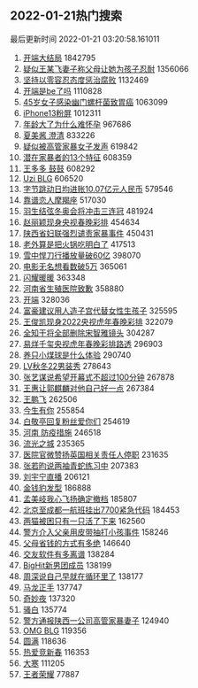 ## 2022-01-21热门搜索 
最后更新时间 2022-01-21 03:20:58.161011 
1. [开端大结局](https://s.weibo.com/weibo?q=%23%E5%BC%80%E7%AB%AF%E5%A4%A7%E7%BB%93%E5%B1%80%23&Refer=top) 1842795
1. [疑似王某飞妻子称父母让她为孩子忍耐](https://s.weibo.com/weibo?q=%23%E7%96%91%E4%BC%BC%E7%8E%8B%E6%9F%90%E9%A3%9E%E5%A6%BB%E5%AD%90%E7%A7%B0%E7%88%B6%E6%AF%8D%E8%AE%A9%E5%A5%B9%E4%B8%BA%E5%AD%A9%E5%AD%90%E5%BF%8D%E8%80%90%23&Refer=top) 1356066
1. [坚持以零容忍态度惩治腐败](https://s.weibo.com/weibo?q=%23%E5%9D%9A%E6%8C%81%E4%BB%A5%E9%9B%B6%E5%AE%B9%E5%BF%8D%E6%80%81%E5%BA%A6%E6%83%A9%E6%B2%BB%E8%85%90%E8%B4%A5%23&Refer=top) 1132469
1. [开端是be了吗](https://s.weibo.com/weibo?q=%23%E5%BC%80%E7%AB%AF%E6%98%AFbe%E4%BA%86%E5%90%97%23&Refer=top) 1110828
1. [45岁女子感染幽门螺杆菌致胃癌](https://s.weibo.com/weibo?q=%2345%E5%B2%81%E5%A5%B3%E5%AD%90%E6%84%9F%E6%9F%93%E5%B9%BD%E9%97%A8%E8%9E%BA%E6%9D%86%E8%8F%8C%E8%87%B4%E8%83%83%E7%99%8C%23&Refer=top) 1063099
1. [iPhone13粉屏](https://s.weibo.com/weibo?q=%23iPhone13%E7%B2%89%E5%B1%8F%23&Refer=top) 1012311
1. [年龄大了为什么难怀孕](https://s.weibo.com/weibo?q=%23%E5%B9%B4%E9%BE%84%E5%A4%A7%E4%BA%86%E4%B8%BA%E4%BB%80%E4%B9%88%E9%9A%BE%E6%80%80%E5%AD%95%23&Refer=top) 967686
1. [夏美酱 澄清](https://s.weibo.com/weibo?q=%E5%A4%8F%E7%BE%8E%E9%85%B1%20%E6%BE%84%E6%B8%85&Refer=top) 833226
1. [疑似被高管家暴女子发声](https://s.weibo.com/weibo?q=%23%E7%96%91%E4%BC%BC%E8%A2%AB%E9%AB%98%E7%AE%A1%E5%AE%B6%E6%9A%B4%E5%A5%B3%E5%AD%90%E5%8F%91%E5%A3%B0%23&Refer=top) 619842
1. [潜在家暴者的13个特征](https://s.weibo.com/weibo?q=%23%E6%BD%9C%E5%9C%A8%E5%AE%B6%E6%9A%B4%E8%80%85%E7%9A%8413%E4%B8%AA%E7%89%B9%E5%BE%81%23&Refer=top) 608359
1. [王多多 鼓鼓](https://s.weibo.com/weibo?q=%E7%8E%8B%E5%A4%9A%E5%A4%9A%20%E9%BC%93%E9%BC%93&Refer=top) 608292
1. [Uzi BLG](https://s.weibo.com/weibo?q=Uzi%20BLG&Refer=top) 606520
1. [字节跳动日均进账10.07亿元人民币](https://s.weibo.com/weibo?q=%23%E5%AD%97%E8%8A%82%E8%B7%B3%E5%8A%A8%E6%97%A5%E5%9D%87%E8%BF%9B%E8%B4%A610.07%E4%BA%BF%E5%85%83%E4%BA%BA%E6%B0%91%E5%B8%81%23&Refer=top) 579546
1. [靠谱恋人摩羯座](https://s.weibo.com/weibo?q=%E9%9D%A0%E8%B0%B1%E6%81%8B%E4%BA%BA%E6%91%A9%E7%BE%AF%E5%BA%A7&Refer=top) 517030
1. [羽生结弦冬奥会将冲击三连冠](https://s.weibo.com/weibo?q=%23%E7%BE%BD%E7%94%9F%E7%BB%93%E5%BC%A6%E5%86%AC%E5%A5%A5%E4%BC%9A%E5%B0%86%E5%86%B2%E5%87%BB%E4%B8%89%E8%BF%9E%E5%86%A0%23&Refer=top) 481924
1. [赵丽颖现身央视春晚彩排](https://s.weibo.com/weibo?q=%23%E8%B5%B5%E4%B8%BD%E9%A2%96%E7%8E%B0%E8%BA%AB%E5%A4%AE%E8%A7%86%E6%98%A5%E6%99%9A%E5%BD%A9%E6%8E%92%23&Refer=top) 454634
1. [陕西省妇联强烈谴责家暴事件](https://s.weibo.com/weibo?q=%23%E9%99%95%E8%A5%BF%E7%9C%81%E5%A6%87%E8%81%94%E5%BC%BA%E7%83%88%E8%B0%B4%E8%B4%A3%E5%AE%B6%E6%9A%B4%E4%BA%8B%E4%BB%B6%23&Refer=top) 450431
1. [老外算是把火锅吃明白了](https://s.weibo.com/weibo?q=%23%E8%80%81%E5%A4%96%E7%AE%97%E6%98%AF%E6%8A%8A%E7%81%AB%E9%94%85%E5%90%83%E6%98%8E%E7%99%BD%E4%BA%86%23&Refer=top) 417513
1. [雪中悍刀行播放量破60亿](https://s.weibo.com/weibo?q=%23%E9%9B%AA%E4%B8%AD%E6%82%8D%E5%88%80%E8%A1%8C%E6%92%AD%E6%94%BE%E9%87%8F%E7%A0%B460%E4%BA%BF%23&Refer=top) 398070
1. [电影无名想看数破5万](https://s.weibo.com/weibo?q=%23%E7%94%B5%E5%BD%B1%E6%97%A0%E5%90%8D%E6%83%B3%E7%9C%8B%E6%95%B0%E7%A0%B45%E4%B8%87%23&Refer=top) 365061
1. [闪耀暖暖](https://s.weibo.com/weibo?q=%E9%97%AA%E8%80%80%E6%9A%96%E6%9A%96&Refer=top) 363348
1. [河南省生殖医院致歉](https://s.weibo.com/weibo?q=%23%E6%B2%B3%E5%8D%97%E7%9C%81%E7%94%9F%E6%AE%96%E5%8C%BB%E9%99%A2%E8%87%B4%E6%AD%89%23&Refer=top) 358880
1. [开端](https://s.weibo.com/weibo?q=%E5%BC%80%E7%AB%AF&Refer=top) 328036
1. [富豪建议用人造子宫代替女性生孩子](https://s.weibo.com/weibo?q=%23%E5%AF%8C%E8%B1%AA%E5%BB%BA%E8%AE%AE%E7%94%A8%E4%BA%BA%E9%80%A0%E5%AD%90%E5%AE%AB%E4%BB%A3%E6%9B%BF%E5%A5%B3%E6%80%A7%E7%94%9F%E5%AD%A9%E5%AD%90%23&Refer=top) 325595
1. [王俊凯现身2022央视虎年春晚彩排](https://s.weibo.com/weibo?q=%23%E7%8E%8B%E4%BF%8A%E5%87%AF%E7%8E%B0%E8%BA%AB2022%E5%A4%AE%E8%A7%86%E8%99%8E%E5%B9%B4%E6%98%A5%E6%99%9A%E5%BD%A9%E6%8E%92%23&Refer=top) 322079
1. [全知干将全部删除宋智雅镜头](https://s.weibo.com/weibo?q=%23%E5%85%A8%E7%9F%A5%E5%B9%B2%E5%B0%86%E5%85%A8%E9%83%A8%E5%88%A0%E9%99%A4%E5%AE%8B%E6%99%BA%E9%9B%85%E9%95%9C%E5%A4%B4%23&Refer=top) 304287
1. [易烊千玺央视虎年春晚彩排路透](https://s.weibo.com/weibo?q=%23%E6%98%93%E7%83%8A%E5%8D%83%E7%8E%BA%E5%A4%AE%E8%A7%86%E8%99%8E%E5%B9%B4%E6%98%A5%E6%99%9A%E5%BD%A9%E6%8E%92%E8%B7%AF%E9%80%8F%23&Refer=top) 296903
1. [养只小煤球是什么体验](https://s.weibo.com/weibo?q=%23%E5%85%BB%E5%8F%AA%E5%B0%8F%E7%85%A4%E7%90%83%E6%98%AF%E4%BB%80%E4%B9%88%E4%BD%93%E9%AA%8C%23&Refer=top) 290740
1. [LV秋冬22男装秀](https://s.weibo.com/weibo?q=LV%E7%A7%8B%E5%86%AC22%E7%94%B7%E8%A3%85%E7%A7%80&Refer=top) 278643
1. [张艺谋说希望开幕式不超过100分钟](https://s.weibo.com/weibo?q=%23%E5%BC%A0%E8%89%BA%E8%B0%8B%E8%AF%B4%E5%B8%8C%E6%9C%9B%E5%BC%80%E5%B9%95%E5%BC%8F%E4%B8%8D%E8%B6%85%E8%BF%87100%E5%88%86%E9%92%9F%23&Refer=top) 267878
1. [王惠让郭麒麟对他自己好一点](https://s.weibo.com/weibo?q=%23%E7%8E%8B%E6%83%A0%E8%AE%A9%E9%83%AD%E9%BA%92%E9%BA%9F%E5%AF%B9%E4%BB%96%E8%87%AA%E5%B7%B1%E5%A5%BD%E4%B8%80%E7%82%B9%23&Refer=top) 267384
1. [王鹏飞](https://s.weibo.com/weibo?q=%23%E7%8E%8B%E9%B9%8F%E9%A3%9E%23&Refer=top) 262506
1. [今生有你](https://s.weibo.com/weibo?q=%E4%BB%8A%E7%94%9F%E6%9C%89%E4%BD%A0&Refer=top) 255854
1. [白敬亭回复粉丝爱你们](https://s.weibo.com/weibo?q=%23%E7%99%BD%E6%95%AC%E4%BA%AD%E5%9B%9E%E5%A4%8D%E7%B2%89%E4%B8%9D%E7%88%B1%E4%BD%A0%E4%BB%AC%23&Refer=top) 254619
1. [河南 防疫措施](https://s.weibo.com/weibo?q=%E6%B2%B3%E5%8D%97%20%E9%98%B2%E7%96%AB%E6%8E%AA%E6%96%BD&Refer=top) 246518
1. [流光之城](https://s.weibo.com/weibo?q=%E6%B5%81%E5%85%89%E4%B9%8B%E5%9F%8E&Refer=top) 235365
1. [医院官微赞扬英国相关责任人停职](https://s.weibo.com/weibo?q=%23%E5%8C%BB%E9%99%A2%E5%AE%98%E5%BE%AE%E8%B5%9E%E6%89%AC%E8%8B%B1%E5%9B%BD%E7%9B%B8%E5%85%B3%E8%B4%A3%E4%BB%BB%E4%BA%BA%E5%81%9C%E8%81%8C%23&Refer=top) 231635
1. [张若昀说两袖青蛇练习中](https://s.weibo.com/weibo?q=%23%E5%BC%A0%E8%8B%A5%E6%98%80%E8%AF%B4%E4%B8%A4%E8%A2%96%E9%9D%92%E8%9B%87%E7%BB%83%E4%B9%A0%E4%B8%AD%23&Refer=top) 207383
1. [刘宇宁直播](https://s.weibo.com/weibo?q=%23%E5%88%98%E5%AE%87%E5%AE%81%E7%9B%B4%E6%92%AD%23&Refer=top) 206121
1. [金钱豹发型](https://s.weibo.com/weibo?q=%23%E9%87%91%E9%92%B1%E8%B1%B9%E5%8F%91%E5%9E%8B%23&Refer=top) 186888
1. [孟美岐我心飞扬确定撤档](https://s.weibo.com/weibo?q=%23%E5%AD%9F%E7%BE%8E%E5%B2%90%E6%88%91%E5%BF%83%E9%A3%9E%E6%89%AC%E7%A1%AE%E5%AE%9A%E6%92%A4%E6%A1%A3%23&Refer=top) 185807
1. [北京至成都一航班挂出7700紧急代码](https://s.weibo.com/weibo?q=%23%E5%8C%97%E4%BA%AC%E8%87%B3%E6%88%90%E9%83%BD%E4%B8%80%E8%88%AA%E7%8F%AD%E6%8C%82%E5%87%BA7700%E7%B4%A7%E6%80%A5%E4%BB%A3%E7%A0%81%23&Refer=top) 184453
1. [两猫被困只有一只活了下来](https://s.weibo.com/weibo?q=%E4%B8%A4%E7%8C%AB%E8%A2%AB%E5%9B%B0%E5%8F%AA%E6%9C%89%E4%B8%80%E5%8F%AA%E6%B4%BB%E4%BA%86%E4%B8%8B%E6%9D%A5&Refer=top) 162560
1. [警方介入父亲用皮带抽打小孩事件](https://s.weibo.com/weibo?q=%23%E8%AD%A6%E6%96%B9%E4%BB%8B%E5%85%A5%E7%88%B6%E4%BA%B2%E7%94%A8%E7%9A%AE%E5%B8%A6%E6%8A%BD%E6%89%93%E5%B0%8F%E5%AD%A9%E4%BA%8B%E4%BB%B6%23&Refer=top) 158246
1. [父母省钱的方式有多绝](https://s.weibo.com/weibo?q=%23%E7%88%B6%E6%AF%8D%E7%9C%81%E9%92%B1%E7%9A%84%E6%96%B9%E5%BC%8F%E6%9C%89%E5%A4%9A%E7%BB%9D%23&Refer=top) 146640
1. [交友软件有多离谱](https://s.weibo.com/weibo?q=%23%E4%BA%A4%E5%8F%8B%E8%BD%AF%E4%BB%B6%E6%9C%89%E5%A4%9A%E7%A6%BB%E8%B0%B1%23&Refer=top) 138284
1. [BigHit新男团成员](https://s.weibo.com/weibo?q=%23BigHit%E6%96%B0%E7%94%B7%E5%9B%A2%E6%88%90%E5%91%98%23&Refer=top) 138199
1. [周深说自己早就在循环里了](https://s.weibo.com/weibo?q=%23%E5%91%A8%E6%B7%B1%E8%AF%B4%E8%87%AA%E5%B7%B1%E6%97%A9%E5%B0%B1%E5%9C%A8%E5%BE%AA%E7%8E%AF%E9%87%8C%E4%BA%86%23&Refer=top) 138177
1. [马龙正手](https://s.weibo.com/weibo?q=%E9%A9%AC%E9%BE%99%E6%AD%A3%E6%89%8B&Refer=top) 137747
1. [奇妙夜](https://s.weibo.com/weibo?q=%E5%A5%87%E5%A6%99%E5%A4%9C&Refer=top) 137320
1. [骚白](https://s.weibo.com/weibo?q=%E9%AA%9A%E7%99%BD&Refer=top) 135774
1. [警方通报陕西一公司高管家暴妻子](https://s.weibo.com/weibo?q=%23%E8%AD%A6%E6%96%B9%E9%80%9A%E6%8A%A5%E9%99%95%E8%A5%BF%E4%B8%80%E5%85%AC%E5%8F%B8%E9%AB%98%E7%AE%A1%E5%AE%B6%E6%9A%B4%E5%A6%BB%E5%AD%90%23&Refer=top) 124940
1. [OMG BLG](https://s.weibo.com/weibo?q=OMG%20BLG&Refer=top) 119356
1. [圆满](https://s.weibo.com/weibo?q=%E5%9C%86%E6%BB%A1&Refer=top) 118636
1. [热爱竞新春](https://s.weibo.com/weibo?q=%E7%83%AD%E7%88%B1%E7%AB%9E%E6%96%B0%E6%98%A5&Refer=top) 116353
1. [大寒](https://s.weibo.com/weibo?q=%E5%A4%A7%E5%AF%92&Refer=top) 111205
1. [王者荣耀](https://s.weibo.com/weibo?q=%23%E7%8E%8B%E8%80%85%E8%8D%A3%E8%80%80%23&Refer=top) 77887
